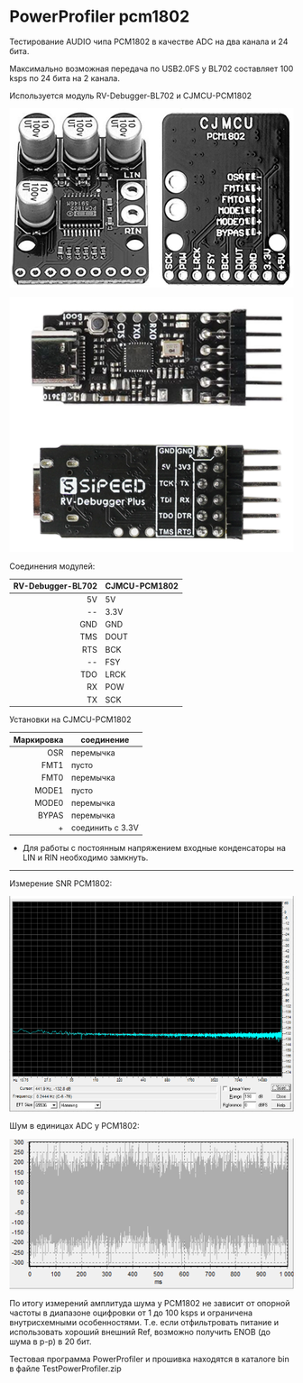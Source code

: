 # PowerProfiler pcm1802
Тестирование AUDIO чипа PCM1802 в качестве ADC на два канала и 24 бита.

Максимально возможная передача по USB2.0FS у BL702 составляет 100 ksps по 24 бита на 2 канала. 

Используется модуль RV-Debugger-BL702 и CJMCU-PCM1802

![SCH](https://github.com/pvvx/PowerProfiler_pcm1802/blob/master/img/CJMCU-PCM1802.png)

![SCH](https://github.com/pvvx/PowerProfiler_pcm1802/blob/master/img/RV-Debugger-BL702.png)

Соединения модулей:

|RV-Debugger-BL702 | CJMCU-PCM1802 |
| ------: | ------- |
| 5V | 5V |
| -- | 3.3V |
| GND | GND |
| TMS | DOUT |
| RTS | BCK |
| -- | FSY |
| TDO | LRCK |
| RX | POW |
| TX | SCK |

Установки на CJMCU-PCM1802 

| Маркировка | соединение |
| ------: | ------- |
| OSR | перемычка |
| FMT1 | пусто |
| FMT0 | перемычка |
| MODE1 | пусто |
| MODE0 | перемычка |
| BYPAS | перемычка |
| + | соединить с 3.3V|

* Для работы с постоянным напряжением входные конденсаторы на LIN и RIN необходимо замкнуть.

---

Измерение SNR PCM1802:

![SCH](https://github.com/pvvx/PowerProfiler_pcm1802/blob/master/img/snr.png)

Шум в единицах ADC у PCM1802:

![SCH](https://github.com/pvvx/PowerProfiler_pcm1802/blob/master/img/snr-p-p.png)

По итогу измерений амплитуда шума у PCM1802 не зависит от опорной частоты в диапазоне оцифровки от 1 до 100 ksps и ограничена внутрисхемными особенностями.
Т.е. если отфильтровать питание и использовать хороший внешний Ref, возможно получить ENOB (до шума в p-p) в 20 бит. 

Тестовая программа PowerProfiler и прошивка находятся в каталоге bin в файле TestPowerProfiler.zip
